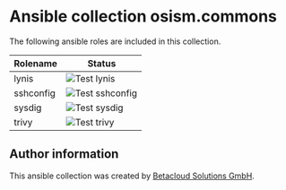 # Ansible collection osism.commons

The following ansible roles are included in this collection.

| Rolename  | Status                                                                                                      |
|-----------|-------------------------------------------------------------------------------------------------------------|
| lynis     | ![Test lynis](https://github.com/osism/ansible-collection-commons/workflows/Test%20lynis/badge.svg)         |
| sshconfig | ![Test sshconfig](https://github.com/osism/ansible-collection-commons/workflows/Test%20sshconfig/badge.svg) |
| sysdig    | ![Test sysdig](https://github.com/osism/ansible-collection-commons/workflows/Test%20sysdig/badge.svg)       |
| trivy     | ![Test trivy](https://github.com/osism/ansible-collection-commons/workflows/Test%20trivy/badge.svg)         |

## Author information

This ansible collection was created by [Betacloud Solutions GmbH](https://www.betacloud-solutions.de).
